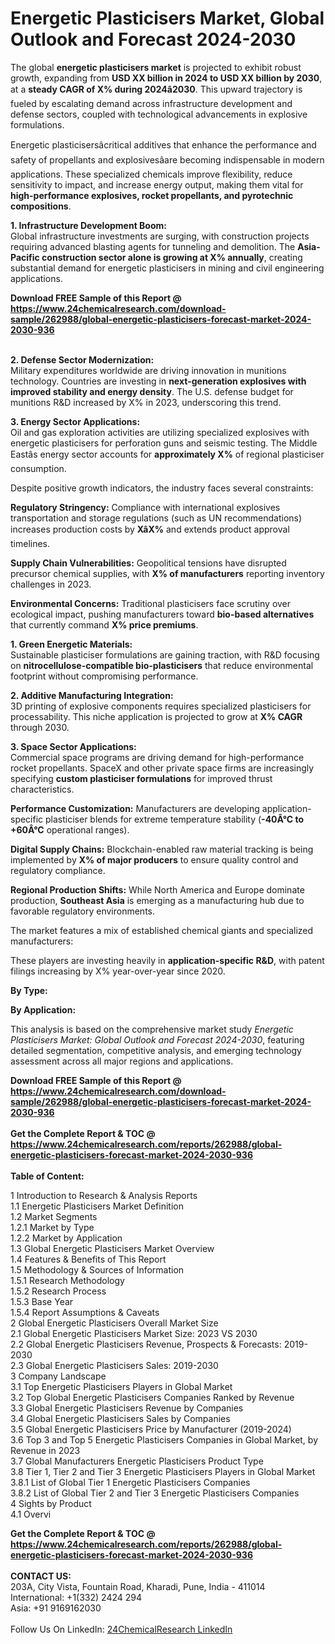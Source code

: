<h1>Energetic Plasticisers Market, Global Outlook and Forecast 2024-2030</h1><p>The global <strong>energetic plasticisers market</strong> is projected to exhibit robust growth, expanding from <strong>USD XX billion in 2024 to USD XX billion by 2030</strong>, at a <strong>steady CAGR of X% during 2024â2030</strong>. This upward trajectory is fueled by escalating demand across infrastructure development and defense sectors, coupled with technological advancements in explosive formulations.</p><p>Energetic plasticisersâcritical additives that enhance the performance and safety of propellants and explosivesâare becoming indispensable in modern applications. These specialized chemicals improve flexibility, reduce sensitivity to impact, and increase energy output, making them vital for <strong>high-performance explosives, rocket propellants, and pyrotechnic compositions</strong>.</p><p><strong>1. Infrastructure Development Boom:</strong><br>
Global infrastructure investments are surging, with construction projects requiring advanced blasting agents for tunneling and demolition. The <strong>Asia-Pacific construction sector alone is growing at X% annually</strong>, creating substantial demand for energetic plasticisers in mining and civil engineering applications.</p><div><b>Download FREE Sample of this Report @ 
            <a href="https://www.24chemicalresearch.com/download-sample/262988/global-energetic-plasticisers-forecast-market-2024-2030-936">
            https://www.24chemicalresearch.com/download-sample/262988/global-energetic-plasticisers-forecast-market-2024-2030-936</a></b></div><br><p><strong>2. Defense Sector Modernization:</strong><br>
Military expenditures worldwide are driving innovation in munitions technology. Countries are investing in <strong>next-generation explosives with improved stability and energy density</strong>. The U.S. defense budget for munitions R&amp;D increased by X% in 2023, underscoring this trend.</p><p><strong>3. Energy Sector Applications:</strong><br>
Oil and gas exploration activities are utilizing specialized explosives with energetic plasticisers for perforation guns and seismic testing. The Middle Eastâs energy sector accounts for <strong>approximately X%</strong> of regional plasticiser consumption.</p><p>Despite positive growth indicators, the industry faces several constraints:</p><p><strong>Regulatory Stringency:</strong> Compliance with international explosives transportation and storage regulations (such as UN recommendations) increases production costs by <strong>XâX%</strong> and extends product approval timelines.</p><p><strong>Supply Chain Vulnerabilities:</strong> Geopolitical tensions have disrupted precursor chemical supplies, with <strong>X% of manufacturers</strong> reporting inventory challenges in 2023.</p><p><strong>Environmental Concerns:</strong> Traditional plasticisers face scrutiny over ecological impact, pushing manufacturers toward <strong>bio-based alternatives</strong> that currently command <strong>X% price premiums</strong>.</p><p><strong>1. Green Energetic Materials:</strong><br>
Sustainable plasticiser formulations are gaining traction, with R&amp;D focusing on <strong>nitrocellulose-compatible bio-plasticisers</strong> that reduce environmental footprint without compromising performance.</p><p><strong>2. Additive Manufacturing Integration:</strong><br>
3D printing of explosive components requires specialized plasticisers for processability. This niche application is projected to grow at <strong>X% CAGR</strong> through 2030.</p><p><strong>3. Space Sector Applications:</strong><br>
Commercial space programs are driving demand for high-performance rocket propellants. SpaceX and other private space firms are increasingly specifying <strong>custom plasticiser formulations</strong> for improved thrust characteristics.</p><p><strong>Performance Customization:</strong> Manufacturers are developing application-specific plasticiser blends for extreme temperature stability (<strong>-40Â°C to +60Â°C</strong> operational ranges).</p><p><strong>Digital Supply Chains:</strong> Blockchain-enabled raw material tracking is being implemented by <strong>X% of major producers</strong> to ensure quality control and regulatory compliance.</p><p><strong>Regional Production Shifts:</strong> While North America and Europe dominate production, <strong>Southeast Asia</strong> is emerging as a manufacturing hub due to favorable regulatory environments.</p><p>The market features a mix of established chemical giants and specialized manufacturers:</p><p>These players are investing heavily in <strong>application-specific R&amp;D</strong>, with patent filings increasing by X% year-over-year since 2020.</p><p><strong>By Type:</strong></p><p><strong>By Application:</strong></p><p>This analysis is based on the comprehensive market study <em>Energetic Plasticisers Market: Global Outlook and Forecast 2024-2030</em>, featuring detailed segmentation, competitive analysis, and emerging technology assessment across all major regions and applications.</p><div><b>Download FREE Sample of this Report @ 
            <a href="https://www.24chemicalresearch.com/download-sample/262988/global-energetic-plasticisers-forecast-market-2024-2030-936">
            https://www.24chemicalresearch.com/download-sample/262988/global-energetic-plasticisers-forecast-market-2024-2030-936</a></b></div><br><div><b>Get the Complete Report & TOC @ 
            <a href="https://www.24chemicalresearch.com/reports/262988/global-energetic-plasticisers-forecast-market-2024-2030-936">
            https://www.24chemicalresearch.com/reports/262988/global-energetic-plasticisers-forecast-market-2024-2030-936</a></b></div><br>
            <b>Table of Content:</b><p>1 Introduction to Research & Analysis Reports<br />
    1.1 Energetic Plasticisers Market Definition<br />
    1.2 Market Segments<br />
        1.2.1 Market by Type<br />
        1.2.2 Market by Application<br />
    1.3 Global Energetic Plasticisers Market Overview<br />
    1.4 Features & Benefits of This Report<br />
    1.5 Methodology & Sources of Information<br />
        1.5.1 Research Methodology<br />
        1.5.2 Research Process<br />
        1.5.3 Base Year<br />
        1.5.4 Report Assumptions & Caveats<br />
2 Global Energetic Plasticisers Overall Market Size<br />
    2.1 Global Energetic Plasticisers Market Size: 2023 VS 2030<br />
    2.2 Global Energetic Plasticisers Revenue, Prospects & Forecasts: 2019-2030<br />
    2.3 Global Energetic Plasticisers Sales: 2019-2030<br />
3 Company Landscape<br />
    3.1 Top Energetic Plasticisers Players in Global Market<br />
    3.2 Top Global Energetic Plasticisers Companies Ranked by Revenue<br />
    3.3 Global Energetic Plasticisers Revenue by Companies<br />
    3.4 Global Energetic Plasticisers Sales by Companies<br />
    3.5 Global Energetic Plasticisers Price by Manufacturer (2019-2024)<br />
    3.6 Top 3 and Top 5 Energetic Plasticisers Companies in Global Market, by Revenue in 2023<br />
    3.7 Global Manufacturers Energetic Plasticisers Product Type<br />
    3.8 Tier 1, Tier 2 and Tier 3 Energetic Plasticisers Players in Global Market<br />
        3.8.1 List of Global Tier 1 Energetic Plasticisers Companies<br />
        3.8.2 List of Global Tier 2 and Tier 3 Energetic Plasticisers Companies<br />
4 Sights by Product<br />
    4.1 Overvi</p><div><b>Get the Complete Report & TOC @ 
            <a href="https://www.24chemicalresearch.com/reports/262988/global-energetic-plasticisers-forecast-market-2024-2030-936">
            https://www.24chemicalresearch.com/reports/262988/global-energetic-plasticisers-forecast-market-2024-2030-936</a></b></div><br><b>CONTACT US:</b><br>
            203A, City Vista, Fountain Road, Kharadi, Pune, India - 411014<br>
            International: +1(332) 2424 294<br>
            Asia: +91 9169162030 <br><br>
            Follow Us On LinkedIn: <a href="https://www.linkedin.com/company/24chemicalresearch/">24ChemicalResearch LinkedIn</a>